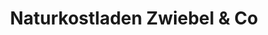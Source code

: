 ---
title: "Naturkostladen Zwiebel & Co"
url: /hermaringen/naturkostladen-zwiebel-und-co/
shop: Lebensmittel
---